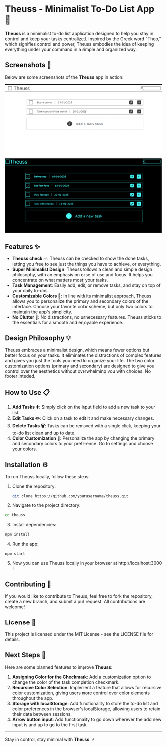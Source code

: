 # Theuss - Minimalist To-Do List App 📝

**Theuss** is a minimalist to-do list application designed to help you stay in control and keep your tasks centralized. Inspired by the Greek word "Theo," which signifies control and power, Theuss embodies the idea of keeping everything under your command in a simple and organized way. 

## Screenshots 📸

Below are some screenshots of the **Theuss** app in action:

![Screenshot 1](./images/screenshot1.png)
![Screenshot 2](./images/screenshot2.png)

## Features ✨

- **Theuss check** ✅: Theuss can be checked to show the done tasks, letting you free to see just the things you have to achieve, or everything.
- **Super Minimalist Design**: Theuss follows a clean and simple design philosophy, with an emphasis on ease of use and focus. It helps you concentrate on what matters most: your tasks.
- **Task Management**: Easily add, edit, or remove tasks, and stay on top of your daily to-dos.
- **Customizable Colors 🎨**: In line with its minimalist approach, Theuss allows you to personalize the primary and secondary colors of the interface. Choose your favorite color scheme, but only two colors to maintain the app's simplicity.
- **No Clutter 🚫**: No distractions, no unnecessary features. Theuss sticks to the essentials for a smooth and enjoyable experience.

## Design Philosophy 💡

Theuss embraces a minimalist design, which means fewer options but better focus on your tasks. It eliminates the distractions of complex features and gives you just the tools you need to organize your life. The two color customization options (primary and secondary) are designed to give you control over the aesthetics without overwhelming you with choices. No footer inteded.

## How to Use 📋

1. **Add Tasks ➕**: Simply click on the input field to add a new task to your list.
2. **Edit Tasks ✏️**: Click on a task to edit it and make necessary changes.
3. **Delete Tasks 🗑️**: Tasks can be removed with a single click, keeping your to-do list clean and up to date.
4. **Color Customization 🎨**: Personalize the app by changing the primary and secondary colors to your preference. Go to settings and choose your colors.

## Installation ⚙️

To run Theuss locally, follow these steps:

1. Clone the repository:
   ```bash
   git clone https://github.com/yourusername/theuss.git
   ```
2. Navigate to the project directory:
  ```bash
  cd theuss
  ```
3. Install dependencies:
  ```bash
  npm install
  ```
4. Run the app:
  ```bash
  npm start
  ```
5. Now you can use Theuss locally in your browser at http://localhost:3000 !

## Contributing 🤝
If you would like to contribute to Theuss, feel free to fork the repository, create a new branch, and submit a pull request. All contributions are welcome!

## License 📜
This project is licensed under the MIT License - see the LICENSE file for details.

## Next Steps 🚀

Here are some planned features to improve **Theuss**:

1. **Assigning Color for the Checkmark**: Add a customization option to change the color of the task completion checkmark.
2. **Recursive Color Selection**: Implement a feature that allows for recursive color customization, giving users more control over color elements throughout the app.
3. **Storage with localStorage**: Add functionality to store the to-do list and color preferences in the browser's localStorage, allowing users to retain their data between sessions.
4.  **Arrow button input**: Add functionality to go down wherever the add new input is and up to go to the first task.
---

Stay in control, stay minimal with **Theuss**. ⚡
